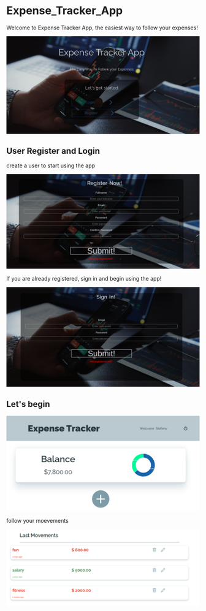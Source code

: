   #                                                        <h1> Expense_Tracker_App </h1>
  
  <p> Welcome to Expense Tracker App, the easiest way to follow your expenses!</p>
  
  ![Expense-Tracker-intro](https://github.com/florMignini/expense_tracker_app/blob/main/public/Expense-Tracker-intro.png)
  
  
  <h2> User Register and Login </h2>
  <p> create a user to start using the app </p>
  
  ![Expense-Tracker-register](https://github.com/florMignini/expense_tracker_app/blob/main/public/Expense-Tracker-register.png)
  
  <p> If you are already registered, sign in and begin using the app! </p>
  
  ![Expense-Tracker-sigIn](https://github.com/florMignini/expense_tracker_app/blob/main/public/Expense-Tracker-signIn.png)
  

  <h2> Let's begin </h2>
  
  ![Expense-Tracker-dashboard](https://github.com/florMignini/expense_tracker_app/blob/main/public/Expense-Tracker-dashboard.png)
  
  
  <p> follow your moevements </p>
  
  ![Expense-Tracker-movements](https://github.com/florMignini/expense_tracker_app/blob/main/public/Expense-Tracker-movements.png)
